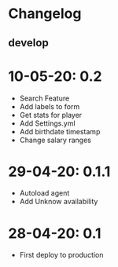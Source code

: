 # Changelog

## develop

# 10-05-20: 0.2
- Search Feature
- Add labels to form
- Get stats for player
- Add Settings.yml
- Add birthdate timestamp
- Change salary ranges

# 29-04-20: 0.1.1
- Autoload agent
- Add Unknow availability

# 28-04-20: 0.1
- First deploy to production